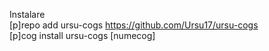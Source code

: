 Instalare <br>
[p]repo add ursu-cogs https://github.com/Ursu17/ursu-cogs<br>
[p]cog install ursu-cogs [numecog]
